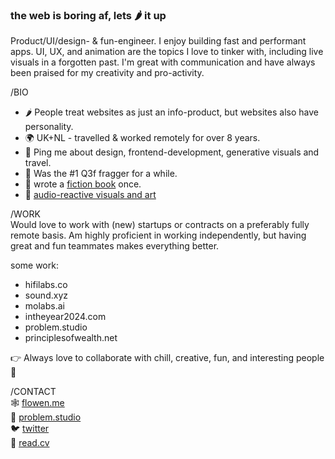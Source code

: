 ### the web is boring af, lets 🌶️ it up

Product/UI/design- & fun-engineer. I enjoy building fast and performant apps. UI, UX, and animation are the topics I love to tinker with, including live visuals in a forgotten past. I'm great with communication and have always been praised for my creativity and pro-activity. 

/BIO
- 🌶️ People treat websites as just an info-product, but websites also have personality. 
- 🌍 UK+NL - travelled &amp; worked remotely for over 8 years. 
- 💬 Ping me about design, frontend-development, generative visuals and travel. 
- 🔫 Was the #1 Q3f fragger for a while. 
- 📕 wrote a [fiction book](https://www.amazon.co.uk/Shinbyeong-forgotten-futuristic-illegal-parties-ebook/dp/B07KPDNYV2?crid=2CC2DWF006RVD&dib=eyJ2IjoiMSJ9.9k6s2AN3rVa_tv8nzAHIqGM2wa37tngxCeas4l3FCc8.s3uUWHP2TCx13vee6lRTiKTA3RJwRCGMxjbE7JMbYNA&dib_tag=se&keywords=shinbyeong&nsdOptOutParam=true&qid=1733142864&sprefix=shinbyeong,aps,109&sr=8-6) once. 
- 💙 [audio-reactive visuals and art](https://instagram.com/flowen_af) 


/WORK  
Would love to work with (new) startups or contracts on a preferably fully remote basis. 
Am highly proficient in working independently, but having great and fun teammates makes everything better.

some work:
- hifilabs.co
- sound.xyz
- molabs.ai
- intheyear2024.com
- problem.studio
- principlesofwealth.net

👉 Always love to collaborate with chill, creative, fun, and interesting people 💙


/CONTACT  
🕸️ [flowen.me](https://flowen.me)  
💙 [problem.studio](https://problem.studio)  
🐦 [twitter](https://twitter.com/flowen_af)  
📝 [read.cv](https://read.cv/flowen)  
